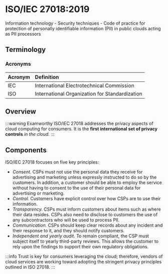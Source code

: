 # ISO/IEC 27018:2019

Information technology - Security techniques - Code of practice for protection of personally identifiable information (PII) in public clouds acting as PII processors

## Terminology

### Acronyms

| Acronym | Definition |
| :--- | :--- |
| IEC | International Electrotechnical Commission |
| ISO | International Organization for Standardization |

## Overview

:::warning Examworthy
ISO/IEC 27018 addresses the privacy aspects of cloud computing for consumers. It is the **first international set of privacy controls** *in the cloud.*
:::

## Components

ISO/IEC 27018 focuses on five key principles:

- *Consent.* CSPs must not use the personal data they receive for advertising and marketing unless expressly instructed to do so by the customers. In addition, a customer should be able to employ the service without having to consent to the use of their personal data for advertising or marketing.
- *Control.* Customers have explicit control over how CSPs are to use their information.
- *Transparency.* CSPs must inform customers about items such as where their data resides. CSPs also need to disclose to customers the use of any subcontractors who will be used to process PII.
- *Communication.* CSPs should keep clear records about any incident and their response to it, and they should notify customers.
- *Independent and yearly audit.* To remain compliant, the CSP must subject itself to yearly third-party reviews. This allows the customer to rely upon the findings to support their own regulatory obligations.

:::info
Trust is key for consumers leveraging the cloud; therefore, vendors of cloud services are working toward adopting the stringent privacy principles outlined in ISO 27018.
:::